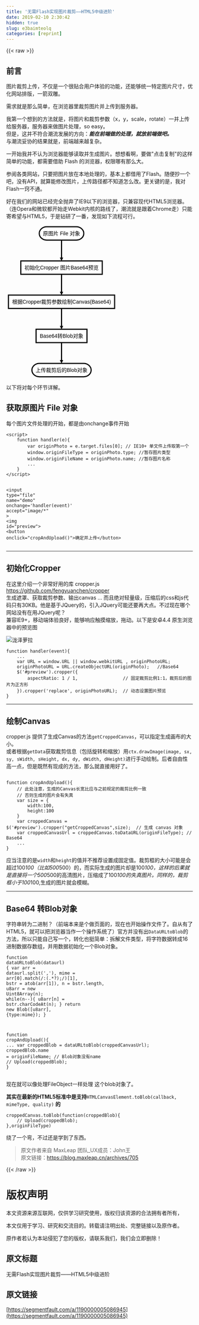 ```yaml
---
title: '无需Flash实现图片裁剪——HTML5中级进阶' 
date: 2019-02-10 2:30:42
hidden: true
slug: e3baimteolq
categories: [reprint]
---
```


{{< raw >}}

                    
<h2 id="articleHeader0">前言</h2>
<p>图片裁剪上传，不仅是一个很贴合用户体验的功能，还能够统一特定图片尺寸，优化网站排版，一箭双雕。</p>
<p>需求就是那么简单，在浏览器里裁剪图片并上传到服务器。</p>
<p>我第一个想到的方法就是，将图片和裁剪参数（x，y，scale，rotate）一并上传给服务器，服务器来做图片处理，so easy。<br>但是，这并不符合潮流发展的方向：<strong><em>能在前端做的处理，就放前端做吧。</em></strong><br>与潮流妥协的结果就是，前端越来越复杂。</p>
<p>一开始我并不认为浏览器能够读取并生成图片。想想看啊，要做"点击复制"的这样简单的功能，都需要借助 Flash 的浏览器，权限哪有那么大。</p>
<p>参阅各类网站，只要把图片放在本地处理的，基本上都借用了Flash。随便抄一个吧，没有API，就算能修改图片，上传路径都不知道怎么改。更关键的是，我对Flash一窍不通。</p>
<p>好在我们的网站已经完全抛弃了IE9以下的浏览器，只兼容现代HTML5浏览器。（连Opera和微软都开始走Webkit内核的路线了，潮流就是跟着Chrome走）只能寄希望与HTML5，于是钻研了一番，发现如下流程可行。</p>
<div id="flowDiagram0" class="flowChart"><svg height="413" version="1.1" width="295.84375" xmlns="http://www.w3.org/2000/svg" style="overflow: hidden; position: relative; top: -0.6875px;"><desc style="-webkit-tap-highlight-color: rgba(0, 0, 0, 0);">Created with Raphaël 2.1.0</desc><defs style="-webkit-tap-highlight-color: rgba(0, 0, 0, 0);"><path stroke-linecap="round" d="M5,0 0,2.5 5,5z" id="raphael-marker-block" style="-webkit-tap-highlight-color: rgba(0, 0, 0, 0);"/><marker id="raphael-marker-endblock33" markerheight="3" markerwidth="3" orient="auto" refx="1.5" refy="1.5" style="-webkit-tap-highlight-color: rgba(0, 0, 0, 0);"><use xlink:href="#raphael-marker-block" transform="rotate(180 1.5 1.5) scale(0.6,0.6)" stroke-width="1.6667" fill="black" stroke="none" style="-webkit-tap-highlight-color: rgba(0, 0, 0, 0);"/></marker></defs><rect x="0" y="0" width="120.328125" height="36" r="20" rx="20" ry="20" fill="#ffffff" stroke="#000000" style="-webkit-tap-highlight-color: rgba(0, 0, 0, 0);" stroke-width="3" class="flowchart" id="st" transform="matrix(1,0,0,1,89.2578,6)"/><text x="10" y="18" text-anchor="start" font="10px &quot;Arial&quot;" stroke="none" fill="#000000" style="-webkit-tap-highlight-color: rgba(0, 0, 0, 0); text-anchor: start; font: 14px Arial;" id="stt" class="flowchartt" font-size="14px" transform="matrix(1,0,0,1,89.2578,6)"><tspan dy="5" style="-webkit-tap-highlight-color: rgba(0, 0, 0, 0);">原图片 File 对象</tspan></text><rect x="0" y="0" width="219.9375" height="36" r="0" rx="0" ry="0" fill="#ffffff" stroke="#000000" style="-webkit-tap-highlight-color: rgba(0, 0, 0, 0);" stroke-width="3" class="flowchart" id="op" transform="matrix(1,0,0,1,39.4531,98)"/><text x="10" y="18" text-anchor="start" font="10px &quot;Arial&quot;" stroke="none" fill="#000000" style="-webkit-tap-highlight-color: rgba(0, 0, 0, 0); text-anchor: start; font: 14px Arial;" id="opt" class="flowchartt" font-size="14px" transform="matrix(1,0,0,1,39.4531,98)"><tspan dy="5" style="-webkit-tap-highlight-color: rgba(0, 0, 0, 0);">初始化Cropper 图片Base64预览</tspan></text><rect x="0" y="0" width="286.84375" height="36" r="0" rx="0" ry="0" fill="#ffffff" stroke="#000000" style="-webkit-tap-highlight-color: rgba(0, 0, 0, 0);" stroke-width="3" class="flowchart" id="op1" transform="matrix(1,0,0,1,6,190)"/><text x="10" y="18" text-anchor="start" font="10px &quot;Arial&quot;" stroke="none" fill="#000000" style="-webkit-tap-highlight-color: rgba(0, 0, 0, 0); text-anchor: start; font: 14px Arial;" id="op1t" class="flowchartt" font-size="14px" transform="matrix(1,0,0,1,6,190)"><tspan dy="5" style="-webkit-tap-highlight-color: rgba(0, 0, 0, 0);">根据Cropper裁剪参数绘制Canvas(Base64)</tspan></text><rect x="0" y="0" width="137.5" height="36" r="0" rx="0" ry="0" fill="#ffffff" stroke="#000000" style="-webkit-tap-highlight-color: rgba(0, 0, 0, 0);" stroke-width="3" class="flowchart" id="op2" transform="matrix(1,0,0,1,80.6719,282)"/><text x="10" y="18" text-anchor="start" font="10px &quot;Arial&quot;" stroke="none" fill="#000000" style="-webkit-tap-highlight-color: rgba(0, 0, 0, 0); text-anchor: start; font: 14px Arial;" id="op2t" class="flowchartt" font-size="14px" transform="matrix(1,0,0,1,80.6719,282)"><tspan dy="5" style="-webkit-tap-highlight-color: rgba(0, 0, 0, 0);">Base64转Blob对象</tspan></text><rect x="0" y="0" width="160.015625" height="36" r="20" rx="20" ry="20" fill="#ffffff" stroke="#000000" style="-webkit-tap-highlight-color: rgba(0, 0, 0, 0);" stroke-width="3" class="flowchart" id="e" transform="matrix(1,0,0,1,69.4141,374)"/><text x="10" y="18" text-anchor="start" font="10px &quot;Arial&quot;" stroke="none" fill="#000000" style="-webkit-tap-highlight-color: rgba(0, 0, 0, 0); text-anchor: start; font: 14px Arial;" id="et" class="flowchartt" font-size="14px" transform="matrix(1,0,0,1,69.4141,374)"><tspan dy="5" style="-webkit-tap-highlight-color: rgba(0, 0, 0, 0);">上传裁剪后的Blob对象</tspan></text><path fill="none" stroke="#000000" d="M149.421875,42C149.421875,42,149.421875,80.20077085494995,149.421875,93.50016031763516" stroke-width="3" marker-end="url(#raphael-marker-endblock33)" style="-webkit-tap-highlight-color: rgba(0, 0, 0, 0);"/><path fill="none" stroke="#000000" d="M149.421875,134C149.421875,134,149.421875,172.20077085494995,149.421875,185.50016031763516" stroke-width="3" marker-end="url(#raphael-marker-endblock33)" style="-webkit-tap-highlight-color: rgba(0, 0, 0, 0);"/><path fill="none" stroke="#000000" d="M149.421875,226C149.421875,226,149.421875,264.20077085494995,149.421875,277.50016031763516" stroke-width="3" marker-end="url(#raphael-marker-endblock33)" style="-webkit-tap-highlight-color: rgba(0, 0, 0, 0);"/><path fill="none" stroke="#000000" d="M149.421875,318C149.421875,318,149.421875,356.20077085494995,149.421875,369.50016031763516" stroke-width="3" marker-end="url(#raphael-marker-endblock33)" style="-webkit-tap-highlight-color: rgba(0, 0, 0, 0);"/></svg></div>
<p>以下将对每个环节详解。</p>
<h2 id="articleHeader1">获取原图片 File 对象</h2>
<p>每个图片文件处理的开始，都是由onchange事件开始</p>
<div class="widget-codetool" style="display:none;">
      <div class="widget-codetool--inner">
      <span class="selectCode code-tool" data-toggle="tooltip" data-placement="top" title="" data-original-title="全选"></span>
      <span type="button" class="copyCode code-tool" data-toggle="tooltip" data-placement="top" data-clipboard-text="<script>
    function handler(e){
        var originPhoto = e.target.files[0]; // IE10+ 单文件上传取第一个
        window.originFileType = originPhoto.type; //暂存图片类型
        window.originFileName = originPhoto.name; //暂存图片名称
        ...
    }
</script>

<input type=&quot;file&quot; name=&quot;demo&quot; onchange='handler(event)' accept=&quot;image/*&quot; >
<img id=&quot;preview&quot;>
<button onclick=&quot;cropAndUpload()&quot;>确定并上传</button>
" title="" data-original-title="复制"></span>
      <span type="button" class="saveToNote code-tool" data-toggle="tooltip" data-placement="top" title="" data-original-title="放进笔记"></span>
      </div>
      </div><pre class="xml hljs"><code class="html"><span class="hljs-tag">&lt;<span class="hljs-name">script</span>&gt;</span><span class="javascript">
    <span class="hljs-function"><span class="hljs-keyword">function</span> <span class="hljs-title">handler</span>(<span class="hljs-params">e</span>)</span>{
        <span class="hljs-keyword">var</span> originPhoto = e.target.files[<span class="hljs-number">0</span>]; <span class="hljs-comment">// IE10+ 单文件上传取第一个</span>
        <span class="hljs-built_in">window</span>.originFileType = originPhoto.type; <span class="hljs-comment">//暂存图片类型</span>
        <span class="hljs-built_in">window</span>.originFileName = originPhoto.name; <span class="hljs-comment">//暂存图片名称</span>
        ...
    }
</span><span class="hljs-tag">&lt;/<span class="hljs-name">script</span>&gt;</span>

<span class="hljs-tag">&lt;<span class="hljs-name">input</span> <span class="hljs-attr">type</span>=<span class="hljs-string">"file"</span> <span class="hljs-attr">name</span>=<span class="hljs-string">"demo"</span> <span class="hljs-attr">onchange</span>=<span class="hljs-string">'handler(event)'</span> <span class="hljs-attr">accept</span>=<span class="hljs-string">"image/*"</span> &gt;</span>
<span class="hljs-tag">&lt;<span class="hljs-name">img</span> <span class="hljs-attr">id</span>=<span class="hljs-string">"preview"</span>&gt;</span>
<span class="hljs-tag">&lt;<span class="hljs-name">button</span> <span class="hljs-attr">onclick</span>=<span class="hljs-string">"cropAndUpload()"</span>&gt;</span>确定并上传<span class="hljs-tag">&lt;/<span class="hljs-name">button</span>&gt;</span>
</code></pre>
<hr>
<h2 id="articleHeader2">初始化Cropper</h2>
<p>在这里介绍一个非常好用的库 cropper.js <br><a href="https://github.com/fengyuanchen/cropper" rel="nofollow noreferrer" target="_blank">https://github.com/fengyuanchen/cropper</a><br>生成遮罩、获取裁剪参数、输出canvas ... 而且绝对轻量级，压缩后的css和js代码只有30KB。他是基于JQuery的，引入JQuery可能还要再大点。不过现在哪个网站没有在用JQuery呢？<br>兼容IE9+，移动端体验良好，能够响应触摸缩放，拖动。以下是安卓4.4 原生浏览器中的预览图</p>
<p><span class="img-wrap"><img data-src="/img/remote/1460000006767186" src="https://static.alili.tech/img/remote/1460000006767186" alt="泷泽萝拉" title="泷泽萝拉" style="cursor: pointer; display: inline;"></span></p>
<div class="widget-codetool" style="display:none;">
      <div class="widget-codetool--inner">
      <span class="selectCode code-tool" data-toggle="tooltip" data-placement="top" title="" data-original-title="全选"></span>
      <span type="button" class="copyCode code-tool" data-toggle="tooltip" data-placement="top" data-clipboard-text="function handler(event){
    ...
    var URL = window.URL || window.webkitURL , originPhotoURL;
    originPhotoURL = URL.createObjectURL(originPhoto);   //Base64
    $('#preview').cropper({
        aspectRatio: 1 / 1,                 // 固定裁剪比例1:1，裁剪后的图片为正方形
    }).cropper('replace', originPhotoURL);  // 动态设置图片预览
}" title="" data-original-title="复制"></span>
      <span type="button" class="saveToNote code-tool" data-toggle="tooltip" data-placement="top" title="" data-original-title="放进笔记"></span>
      </div>
      </div><pre class="javascript hljs"><code class="js"><span class="hljs-function"><span class="hljs-keyword">function</span> <span class="hljs-title">handler</span>(<span class="hljs-params">event</span>)</span>{
    ...
    var URL = <span class="hljs-built_in">window</span>.URL || <span class="hljs-built_in">window</span>.webkitURL , originPhotoURL;
    originPhotoURL = URL.createObjectURL(originPhoto);   <span class="hljs-comment">//Base64</span>
    $(<span class="hljs-string">'#preview'</span>).cropper({
        <span class="hljs-attr">aspectRatio</span>: <span class="hljs-number">1</span> / <span class="hljs-number">1</span>,                 <span class="hljs-comment">// 固定裁剪比例1:1，裁剪后的图片为正方形</span>
    }).cropper(<span class="hljs-string">'replace'</span>, originPhotoURL);  <span class="hljs-comment">// 动态设置图片预览</span>
}</code></pre>
<hr>
<h2 id="articleHeader3">绘制Canvas</h2>
<p>cropper.js 提供了生成Canvas的方法<code>getCroppedCanvas</code>，可以指定生成画布的大小。<br>或者根据<code>getData</code>获取裁剪信息（包括旋转和缩放）用<code>ctx.drawImage(image, sx, sy, sWidth, sHeight, dx, dy, dWidth, dHeight)</code>进行手动绘制。后者自由性高一点，但是既然有现成的方法，那么就直接用好了。</p>
<div class="widget-codetool" style="display:none;">
      <div class="widget-codetool--inner">
      <span class="selectCode code-tool" data-toggle="tooltip" data-placement="top" title="" data-original-title="全选"></span>
      <span type="button" class="copyCode code-tool" data-toggle="tooltip" data-placement="top" data-clipboard-text="
function cropAndUpload(){
    // 此处注意，生成的Canvas长宽比应与之前规定的裁剪比例一致
    // 否则生成的图片会有失真
    var size = {
        width:100,
        height:100
    }
    var croppedCanvas = $('#preview').cropper(&quot;getCroppedCanvas&quot;,size);  // 生成 canvas 对象
    var croppedCanvasUrl = croppedCanvas.toDataURL(originFileType); // Base64
    ...
}" title="" data-original-title="复制"></span>
      <span type="button" class="saveToNote code-tool" data-toggle="tooltip" data-placement="top" title="" data-original-title="放进笔记"></span>
      </div>
      </div><pre class="javascript hljs"><code class="js">
<span class="hljs-function"><span class="hljs-keyword">function</span> <span class="hljs-title">cropAndUpload</span>(<span class="hljs-params"></span>)</span>{
    <span class="hljs-comment">// 此处注意，生成的Canvas长宽比应与之前规定的裁剪比例一致</span>
    <span class="hljs-comment">// 否则生成的图片会有失真</span>
    <span class="hljs-keyword">var</span> size = {
        <span class="hljs-attr">width</span>:<span class="hljs-number">100</span>,
        <span class="hljs-attr">height</span>:<span class="hljs-number">100</span>
    }
    <span class="hljs-keyword">var</span> croppedCanvas = $(<span class="hljs-string">'#preview'</span>).cropper(<span class="hljs-string">"getCroppedCanvas"</span>,size);  <span class="hljs-comment">// 生成 canvas 对象</span>
    <span class="hljs-keyword">var</span> croppedCanvasUrl = croppedCanvas.toDataURL(originFileType); <span class="hljs-comment">// Base64</span>
    ...
}</code></pre>
<p>应当注意的是<code>width</code>和<code>height</code>的值并不推荐设置成固定值。裁剪框的大小可能是会超过100<em>100（比如500</em>500）的，而实际生成的图片却是100<em>100，这样的后果就是直接将一个500</em>500的高清图片，压缩成了100<em>100的失真图片。同样的，裁剪框小于100</em>100,生成的图片就会模糊。</p>
<hr>
<h2 id="articleHeader4">Base64 转Blob对象</h2>
<p>字符串转为二进制？（前端本来是个做页面的，现在也开始操作文件了。自从有了HTML5，就可以把浏览器当作一个操作系统了）官方并没有出<code>DataURLtoBlob</code>的方法，所以只能自己写一个，转化也挺简单：拆解文件类型，将字符数据转成16进制数据存数组，并用数据初始化一个Blob对象。</p>
<div class="widget-codetool" style="display:none;">
      <div class="widget-codetool--inner">
      <span class="selectCode code-tool" data-toggle="tooltip" data-placement="top" title="" data-original-title="全选"></span>
      <span type="button" class="copyCode code-tool" data-toggle="tooltip" data-placement="top" data-clipboard-text="function dataURLtoBlob(dataurl) {
    var arr = dataurl.split(','), mime = arr[0].match(/:(.*?);/)[1],
        bstr = atob(arr[1]), n = bstr.length, u8arr = new Uint8Array(n);
    while(n--){
        u8arr[n] = bstr.charCodeAt(n);
    }
    return new Blob([u8arr], {type:mime});
}

function cropAndUpload(){
    ...
    var croppedBlob = dataURLtoBlob(croppedCanvasUrl);
    croppedBlob.name = originFileName; // Blob对象没有name
    // Upload(croppedBlob);
}" title="" data-original-title="复制"></span>
      <span type="button" class="saveToNote code-tool" data-toggle="tooltip" data-placement="top" title="" data-original-title="放进笔记"></span>
      </div>
      </div><pre class="javascript hljs"><code class="js"><span class="hljs-function"><span class="hljs-keyword">function</span> <span class="hljs-title">dataURLtoBlob</span>(<span class="hljs-params">dataurl</span>) </span>{
    <span class="hljs-keyword">var</span> arr = dataurl.split(<span class="hljs-string">','</span>), mime = arr[<span class="hljs-number">0</span>].match(<span class="hljs-regexp">/:(.*?);/</span>)[<span class="hljs-number">1</span>],
        bstr = atob(arr[<span class="hljs-number">1</span>]), n = bstr.length, u8arr = <span class="hljs-keyword">new</span> <span class="hljs-built_in">Uint8Array</span>(n);
    <span class="hljs-keyword">while</span>(n--){
        u8arr[n] = bstr.charCodeAt(n);
    }
    <span class="hljs-keyword">return</span> <span class="hljs-keyword">new</span> Blob([u8arr], {<span class="hljs-attr">type</span>:mime});
}

<span class="hljs-function"><span class="hljs-keyword">function</span> <span class="hljs-title">cropAndUpload</span>(<span class="hljs-params"></span>)</span>{
    ...
    var croppedBlob = dataURLtoBlob(croppedCanvasUrl);
    croppedBlob.name = originFileName; <span class="hljs-comment">// Blob对象没有name</span>
    <span class="hljs-comment">// Upload(croppedBlob);</span>
}</code></pre>
<p>现在就可以像处理FileObject一样处理 这个blob对象了。</p>
<p><strong>其实在最新的HTML5标准中是支持</strong><code>HTMLCanvasElement.toBlob(callback, mimeType, quality)</code> <strong>的</strong></p>
<div class="widget-codetool" style="display:none;">
      <div class="widget-codetool--inner">
      <span class="selectCode code-tool" data-toggle="tooltip" data-placement="top" title="" data-original-title="全选"></span>
      <span type="button" class="copyCode code-tool" data-toggle="tooltip" data-placement="top" data-clipboard-text="croppedCanvas.toBlob(function(croppedBlob){
    // Upload(croppedBlob);
},originFileType)" title="" data-original-title="复制"></span>
      <span type="button" class="saveToNote code-tool" data-toggle="tooltip" data-placement="top" title="" data-original-title="放进笔记"></span>
      </div>
      </div><pre class="javascript hljs"><code class="js">croppedCanvas.toBlob(<span class="hljs-function"><span class="hljs-keyword">function</span>(<span class="hljs-params">croppedBlob</span>)</span>{
    <span class="hljs-comment">// Upload(croppedBlob);</span>
},originFileType)</code></pre>
<p>绕了一个弯，不过还是学到了东西。</p>
<blockquote><p>原文作者来自 MaxLeap 团队_UX成员：John王<br>原文链接：<a href="https://blog.maxleap.cn/archives/705" rel="nofollow noreferrer" target="_blank">https://blog.maxleap.cn/archives/705</a></p></blockquote>

                
{{< /raw >}}

# 版权声明
本文资源来源互联网，仅供学习研究使用，版权归该资源的合法拥有者所有，

本文仅用于学习、研究和交流目的。转载请注明出处、完整链接以及原作者。

原作者若认为本站侵犯了您的版权，请联系我们，我们会立即删除！

## 原文标题
无需Flash实现图片裁剪——HTML5中级进阶

## 原文链接
[https://segmentfault.com/a/1190000005086945](https://segmentfault.com/a/1190000005086945)

